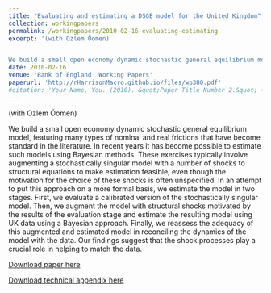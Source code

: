```yaml
---
title: "Evaluating and estimating a DSGE model for the United Kingdom"
collection: workingpapers
permalink: /workingpapers/2010-02-16-evaluating-estimating
excerpt: '(with Ozlem Öomen)


We build a small open economy dynamic stochastic general equilibrium model, featuring many types of nominal and real frictions that have become standard in the literature. In recent years it has become possible to estimate such models using Bayesian methods. These exercises typically involve augmenting a stochastically singular model with a number of shocks to structural equations to make estimation feasible, even though the motivation for the choice of these shocks is often unspecified. In an attempt to put this approach on a more formal basis, we estimate the model in two stages. First, we evaluate a calibrated version of the stochastically singular model. Then, we augment the model with structural shocks motivated by the results of the evaluation stage and estimate the resulting model using UK data using a Bayesian approach. Finally, we reassess the adequacy of this augmented and estimated model in reconciling the dynamics of the model with the data. Our findings suggest that the shock processes play a crucial role in helping to match the data.'
date: 2010-02-16
venue: 'Bank of England  Working Papers'
paperurl: 'http://rHarrisonMacro.github.io/files/wp380.pdf'
#citation: 'Your Name, You. (2010). &quot;Paper Title Number 2.&quot; <i>Journal 1</i>. 1(2).'
---
```

(with Ozlem Öomen)


We build a small open economy dynamic stochastic general equilibrium model, featuring many types of nominal and real frictions that have become standard in the literature. In recent years it has become possible to estimate such models using Bayesian methods. These exercises typically involve augmenting a stochastically singular model with a number of shocks to structural equations to make estimation feasible, even though the motivation for the choice of these shocks is often unspecified. In an attempt to put this approach on a more formal basis, we estimate the model in two stages. First, we evaluate a calibrated version of the stochastically singular model. Then, we augment the model with structural shocks motivated by the results of the evaluation stage and estimate the resulting model using UK data using a Bayesian approach. Finally, we reassess the adequacy of this augmented and estimated model in reconciling the dynamics of the model with the data. Our findings suggest that the shock processes play a crucial role in helping to match the data.

[Download paper here](http://rHarrisonMacro.github.io/files/wp380.pdf)

[Download technical appendix here](http://rHarrisonMacro.github.io/files/wp380tech.pdf)